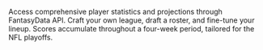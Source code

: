 Access comprehensive player statistics and projections through FantasyData API. Craft your own league, draft a roster, and fine-tune your lineup.
Scores accumulate throughout a four-week period, tailored for the NFL playoffs.
